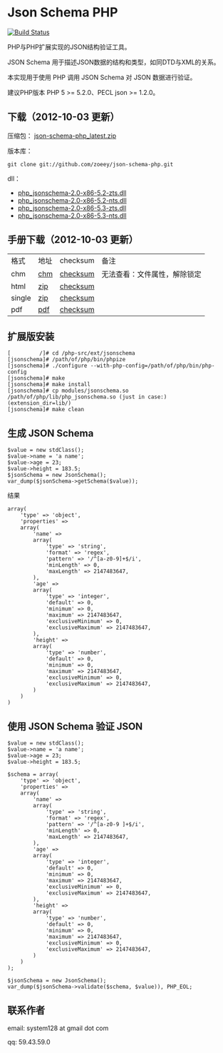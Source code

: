 Json Schema PHP
===============

[![Build Status](https://secure.travis-ci.org/zoeey/json-schema-php.png)](http://travis-ci.org/zoeey/json-schema-php)

PHP与PHP扩展实现的JSON结构验证工具。

JSON Schema 用于描述JSON数据的结构和类型，如同DTD与XML的关系。

本实现用于使用 PHP 调用 JSON Schema 对 JSON 数据进行验证。

建议PHP版本 PHP 5 >= 5.2.0、PECL json >= 1.2.0。 


## 下载（2012-10-03 更新）
压缩包：
[json-schema-php_latest.zip](https://github.com/downloads/zoeey/json-schema-php/json-schema-php_latest.zip)

版本库：
```
git clone git://github.com/zoeey/json-schema-php.git
```

dll：


* [php_jsonschema-2.0-x86-5.2-zts.dll](https://github.com/zoeey/json-schema-php/raw/master/dll/php_jsonschema-2.0-x86-5.2-zts.dll)
* [php_jsonschema-2.0-x86-5.2-nts.dll](https://github.com/zoeey/json-schema-php/raw/master/dll/php_jsonschema-2.0-x86-5.2-nts.dll)
* [php_jsonschema-2.0-x86-5.3-zts.dll](https://github.com/zoeey/json-schema-php/raw/master/dll/php_jsonschema-2.0-x86-5.3-zts.dll)
* [php_jsonschema-2.0-x86-5.3-nts.dll](https://github.com/zoeey/json-schema-php/raw/master/dll/php_jsonschema-2.0-x86-5.3-nts.dll)

## 手册下载（2012-10-03 更新）
<table>
    <tr>
        <td>格式 </td>
        <td>地址 </td>
        <td>checksum</td>
        <td>备注 </td>
    </tr>
    <tr>
        <td>chm</td>
        <td>
            <a href="https://github.com/zoeey/json-schema-php/raw/master/docs/build/json-schema-php.chm" rel="nofollow">chm</a>
        </td>
        <td>
            <a href="https://github.com/zoeey/json-schema-php/raw/master/docs/build/json-schema-php.chm.checksum" rel="nofollow">checksum</a>
        </td>
        <td>无法查看：文件属性，解除锁定 </td>
    </tr>
    <tr>
        <td> html </td>
        <td>
            <a href="https://github.com/zoeey/json-schema-php/raw/master/docs/build/json-schema-php-html.zip" rel="nofollow">zip</a>
        </td>
        <td>
            <a href="https://github.com/zoeey/json-schema-php/raw/master/docs/build/json-schema-php-html.zip.checksum" rel="nofollow">checksum</a>
        </td>
        <td>
        </td>
    </tr>
    <tr>
        <td> single  </td>
        <td>
            <a href="https://github.com/zoeey/json-schema-php/raw/master/docs/build/json-schema-php-single.zip" rel="nofollow"> zip</a>
        </td>
        <td>
            <a href="https://github.com/zoeey/json-schema-php/raw/master/docs/build/json-schema-php-single.zip.checksum" rel="nofollow">checksum</a>
        </td>
        <td>
        </td>
    </tr>
    <tr>
        <td>pdf  </td>
        <td>
            <a href="https://github.com/zoeey/json-schema-php/raw/master/docs/build/json-schema-php.pdf" rel="nofollow"> pdf</a>
        </td>
        <td>
            <a href="https://github.com/zoeey/json-schema-php/raw/master/docs/build/json-schema-php.pdf.checksum" rel="nofollow">checksum</a>
        </td>
        <td>
        </td>
    </tr>
</table>

## 扩展版安装 

```
[         /]# cd /php-src/ext/jsonschema
[jsonschema]# /path/of/php/bin/phpize
[jsonschema]# ./configure --with-php-config=/path/of/php/bin/php-config
[jsonschema]# make
[jsonschema]# make install
[jsonschema]# cp modules/jsonschema.so /path/of/php/lib/php_jsonschema.so (just in case:) (extension_dir=lib/)
[jsonschema]# make clean
```

## 生成 JSON Schema
```
$value = new stdClass();
$value->name = 'a name';
$value->age = 23;
$value->height = 183.5;
$jsonSchema = new JsonSchema();
var_dump($jsonSchema->getSchema($value));
```
结果 
```
array(
    'type' => 'object',
    'properties' =>
    array(
        'name' =>
        array(
            'type' => 'string',
            'format' => 'regex',
            'pattern' => '/^[a-z0-9]+$/i',
            'minLength' => 0,
            'maxLength' => 2147483647,
        ),
        'age' =>
        array(
            'type' => 'integer',
            'default' => 0,
            'minimum' => 0,
            'maximum' => 2147483647,
            'exclusiveMinimum' => 0,
            'exclusiveMaximum' => 2147483647,
        ),
        'height' =>
        array(
            'type' => 'number',
            'default' => 0,
            'minimum' => 0,
            'maximum' => 2147483647,
            'exclusiveMinimum' => 0,
            'exclusiveMaximum' => 2147483647,
        )
    )
)
```
## 使用 JSON Schema 验证 JSON
```
$value = new stdClass();
$value->name = 'a name';
$value->age = 23;
$value->height = 183.5;

$schema = array(
    'type' => 'object',
    'properties' =>
    array(
        'name' =>
        array(
            'type' => 'string',
            'format' => 'regex',
            'pattern' => '/^[a-z0-9 ]+$/i',
            'minLength' => 0,
            'maxLength' => 2147483647,
        ),
        'age' =>
        array(
            'type' => 'integer',
            'default' => 0,
            'minimum' => 0,
            'maximum' => 2147483647,
            'exclusiveMinimum' => 0,
            'exclusiveMaximum' => 2147483647,
        ),
        'height' =>
        array(
            'type' => 'number',
            'default' => 0,
            'minimum' => 0,
            'maximum' => 2147483647,
            'exclusiveMinimum' => 0,
            'exclusiveMaximum' => 2147483647,
        )
    )
);

$jsonSchema = new JsonSchema();
var_dump($jsonSchema->validate($schema, $value)), PHP_EOL;
```

## 联系作者

email: system128 at gmail dot com

qq: 59.43.59.0

